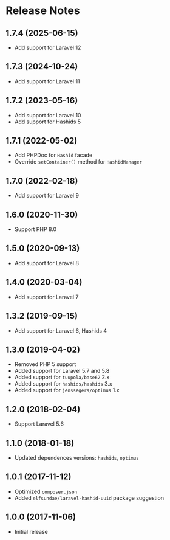 # Release Notes

## 1.7.4 (2025-06-15)

- Add support for Laravel 12

## 1.7.3 (2024-10-24)

- Add support for Laravel 11

## 1.7.2 (2023-05-16)

- Add support for Laravel 10
- Add support for Hashids 5

## 1.7.1 (2022-05-02)

- Add PHPDoc for `Hashid` facade
- Override `setContainer()` method for `HashidManager`

## 1.7.0 (2022-02-18)

- Add support for Laravel 9

## 1.6.0 (2020-11-30)

- Support PHP 8.0

## 1.5.0 (2020-09-13)

- Add support for Laravel 8

## 1.4.0 (2020-03-04)

- Add support for Laravel 7

## 1.3.2 (2019-09-15)

- Add support for Laravel 6, Hashids 4

## 1.3.0 (2019-04-02)

- Removed PHP 5 support
- Added support for Laravel 5.7 and 5.8
- Added support for `tuupola/base62` 2.x
- Added support for `hashids/hashids` 3.x
- Added support for `jenssegers/optimus` 1.x

## 1.2.0 (2018-02-04)

- Support Laravel 5.6

## 1.1.0 (2018-01-18)

- Updated dependences versions: `hashids`, `optimus`

## 1.0.1 (2017-11-12)

- Optimized `composer.json`
- Added `elfsundae/laravel-hashid-uuid` package suggestion

## 1.0.0 (2017-11-06)

- Initial release
